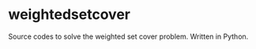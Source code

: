 weightedsetcover
================

Source codes to solve the weighted set cover problem. Written in Python.
